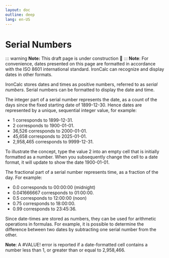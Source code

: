 ```yaml
---
layout: doc
outline: deep
lang: en-US
---
```


# Serial Numbers
::: warning
**Note:** This draft page is under construction 🚧
:::
**Note**:	For convenience, dates presented on this page are formatted in accordance with the ISO 8601 international standard. IronCalc can recognize and display dates in other formats.

IronCalc stores dates and times as positive numbers, referred to as *serial numbers*. Serial numbers can be formatted to display the date and time. 

The integer part of a serial number represents the date, as a count of the days since the fixed starting date of 1899-12-30. Hence dates are represented by a unique, sequential integer value, for example:
* 1 corresponds to 1899-12-31.
* 2 corresponds to 1900-01-01.
* 36,526 corresponds to 2000-01-01.
* 45,658 corresponds to 2025-01-01.
* 2,958,465 corresponds to 9999-12-31.

To illustrate the concept, type the value 2 into an empty cell that is initially formatted as a number. When you subsequently change the cell to a date format, it will update to show the date 1900-01-01.

The fractional part of a serial number represents time, as a fraction of the day. For example:
* 0.0 corresponds to 00:00:00 (midnight)
* 0.041666667 corresponds to 01:00:00.
* 0.5 corresponds to 12:00:00 (noon)
* 0.75 corresponds to 18:00:00.
* 0.99 corresponds to 23:45:36. 

Since date-times are stored as numbers, they can be used for arithmetic operations in formulas. For example, it is possible to determine the difference between two dates by subtracting one serial number from the other.

**Note**: A #VALUE! error is reported if a date-formatted cell contains a number less than 1, or greater than or equal to 2,958,466.
